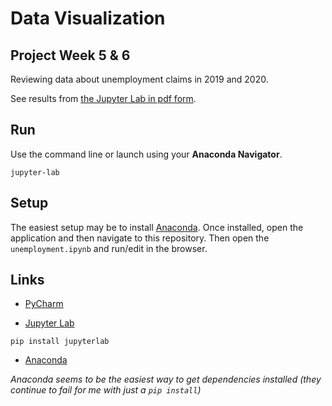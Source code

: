 # Data Visualization

## Project Week 5 & 6

Reviewing data about unemployment claims in 2019 and 2020.

See results from [the Jupyter Lab in pdf form](./docs/JupyterLab.pdf).

## Run

Use the command line or launch using your **Anaconda Navigator**.
```commandline
jupyter-lab
```

## Setup

The easiest setup may be to install [Anaconda](https://docs.continuum.io/anaconda/install/).
Once installed, open the application and then navigate to this repository.
Then open the `unemployment.ipynb` and run/edit in the browser.

## Links

* [PyCharm](https://www.jetbrains.com/pycharm/download/)

* [Jupyter Lab](https://jupyter.org/install.html)

```commandline
pip install jupyterlab
```

* [Anaconda](https://docs.continuum.io/anaconda/install/)
  
_Anaconda seems to be the easiest way to get dependencies installed (they continue to fail for me with just a `pip install`)_
